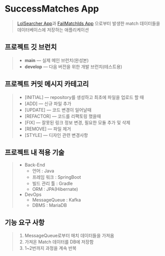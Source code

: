 # SuccessMatches App

> [LolSearcher App](https://github.com/kyo705/LolSearcher#lolsearcher)과
> [FailMatchIds App](https://github.com/kyo705/lolsearcher-persistance-failMatchId#failmatchids-app)
> 으로부터 발생한 match 데이터들을 데이터베이스에 저장하는 애플리케이션


## 프로젝트 깃 브런치

> - **main** — 실제 메인 브런치(완성본)
> - **develop** — 다음 버전을 위한 개발 브런치(테스트용)

## 프로젝트 커밋 메시지 카테고리

> - [INITIAL] — repository를 생성하고 최초에 파일을 업로드 할 때
> - [ADD] — 신규 파일 추가
> - [UPDATE] — 코드 변경이 일어날때
> - [REFACTOR] — 코드를 리팩토링 했을때
> - [FIX] — 잘못된 링크 정보 변경, 필요한 모듈 추가 및 삭제
> - [REMOVE] — 파일 제거
> - [STYLE] — 디자인 관련 변경사항

## 프로젝트 내 적용 기술
> - Back-End
>   - 언어 : Java
>   - 프레임 워크 : SpringBoot
>   - 빌드 관리 툴 : Gradle
>   - ORM : JPA(Hibernate)
> - DevOps
>   - MessageQueue : Kafka
>   - DBMS : MariaDB

## 기능 요구 사항
> 1. MessageQueue로부터 매치 데이터들을 가져옴
> 2. 가져온 Match 데이터를 DB에 저장함
> 3. 1~2번까지 과정을 계속 반복